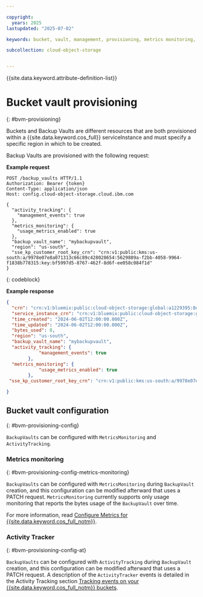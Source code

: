 ```yaml
---

copyright:
  years: 2025
lastupdated: "2025-07-02"

keywords: bucket, vault, management, provisioning, metrics monitoring, activity tracker

subcollection: cloud-object-storage


---
```


{{site.data.keyword.attribute-definition-list}}

# Bucket vault provisioning

{: #bvm-provisioning}

Buckets and Backup Vaults are different resources that are both provisioned within a {{site.data.keyword.cos_full}} serviceInstance and must specify a specific region in which to be created.

Backup Vaults are provisioned with the following request:

**Example request**

```http
POST /backup_vaults HTTP/1.1
Authorization: Bearer {token}
Content-Type: application/json
Host: config.cloud-object-storage.cloud.ibm.com

{
  "activity_tracking": {
    "management_events": true
  },
  "metrics_monitoring": {
    "usage_metrics_enabled": true
  },
  "backup_vault_name": "mybackupvault",
  "region": "us-south",
  "sse_kp_customer_root_key_crn": "crn:v1:public:kms:us-south:a/9978e07e8a071313c66c89c428028654:5629889a-f2bb-4058-9964-f1838b778315:key:bf5997d5-8767-462f-8d6f-ee058c084f1d"
}
```
{: codeblock}

**Example response**

```json
{
  "crn": "crn:v1:bluemix:public:cloud-object-storage:global:a1229395:8dfbcba4-e6a7-40e3-8660-20847e525436:backup-vault:mybackupvault",
  "service_instance_crn": "crn:v1:bluemix:public:cloud-object-storage:global:a1229395:8dfbcba4e6a740e3866020847e525436::",
  "time_created": "2024-06-02T12:00:00.000Z",
  "time_updated": "2024-06-02T12:00:00.000Z",
  "bytes_used": 0,
  "region": "us-south",
  "backup_vault_name": "mybackupvault",
  "activity_tracking": {
            "management_events": true
        },
  "metrics_monitoring": {
            "usage_metrics_enabled": true
        },
 "sse_kp_customer_root_key_crn": "crn:v1:public:kms:us-south:a/9978e07e8a071313c66c89c428028654:5629889a-f2bb-4058-9964-f1838b778315:key:bf5997d5-8767-462f-8d6f-ee058c084f1d"

}
```


## Bucket vault configuration

{: #bvm-provisioning-config}

`BackupVaults` can be configured with `MetricsMonitoring` and `ActivityTracking`.

### Metrics monitoring

{: #bvm-provisioning-config-metrics-monitoring}

`BackupVaults` can be configured with `MetricsMonitoring` during `BackupVault` creation, and this configuration can be modified afterward that uses a PATCH request. `MetricsMonitoring` currently supports only usage monitoring that reports the bytes usage of the `BackupVault` over time.

For more information, read [Configure Metrics for {{site.data.keyword.cos_full_notm}}](/docs/cloud-object-storage?topic=cloud-object-storage-mm-cos-integration).

### Activity Tracker

{: #bvm-provisioning-config-at}

`BackupVaults` can be configured with `ActivityTracking` during `BackupVault` creation, and this configuration can be modified afterward that uses a PATCH request. A description of the `ActivityTracker` events is detailed in the Activity Tracking section [Tracking events on your {{site.data.keyword.cos_full_notm}} buckets](/docs/cloud-object-storage?topic=cloud-object-storage-at&interface=ui).
